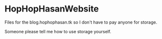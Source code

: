 # HopHopHasanWebsite
Files for the blog.hophophasan.tk so I don't have to pay anyone for storage.

Someone please tell me how to use storage yourself.
